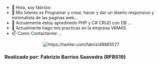 - 👋 Hola, soy fabrizio
- 👀 Mis Interes es Programar y crear, hacer y dar un diseño responsivo y minimalista de las paginas web...
- 🌱 Actualmente estoy apredinedo PHP y C# CRUD con DB ...
- 💞️ Actualmente hago mis practicas en la empresa VAMAS
- 📫 Como Contactarme ...
<div id="badger" align="center">
  <img alt="https://twitter.com/fabrizi48865577" src="https://img.shields.io/twitter/url?color=skyblue&label=fabrizio&logo=twitter&style=for-the-badge&url=https%3A%2F%2Ftwitter.com%2Ffabrizi48865577">

</div>
<h3><b>Realizado por:</b> Fabrizio Barrios Saavedra (RFBS19)</h3>

